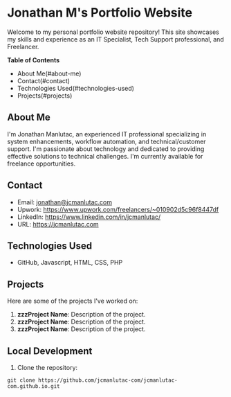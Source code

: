 # Jonathan M's Portfolio Website
Welcome to my personal portfolio website repository! This site showcases my skills and experience as an IT Specialist, Tech Support professional, and Freelancer.

**Table of Contents**
- About Me(#about-me)
- Contact(#contact)
- Technologies Used(#technologies-used)
- Projects(#projects)  <!-- Added Projects section -->

## About Me
I'm Jonathan Manlutac, an experienced IT professional specializing in system enhancements, workflow automation, and technical/customer support. I'm passionate about technology and dedicated to providing effective solutions to technical challenges.  I'm currently available for freelance opportunities.

## Contact
- Email: jonathan@jcmanlutac.com
- Upwork: https://www.upwork.com/freelancers/~010902d5c96f8447df
- LinkedIn: https://www.linkedin.com/in/jcmanlutac/
- URL: https://jcmanlutac.com

## Technologies Used
- GitHub, Javascript, HTML, CSS, PHP

## Projects
Here are some of the projects I've worked on:

1. **zzzProject Name**: Description of the project.
2. **zzzProject Name**: Description of the project.
3. **zzzProject Name**: Description of the project.

## Local Development
1. Clone the repository:
   
`git clone https://github.com/jcmanlutac-com/jcmanlutac-com.github.io.git`